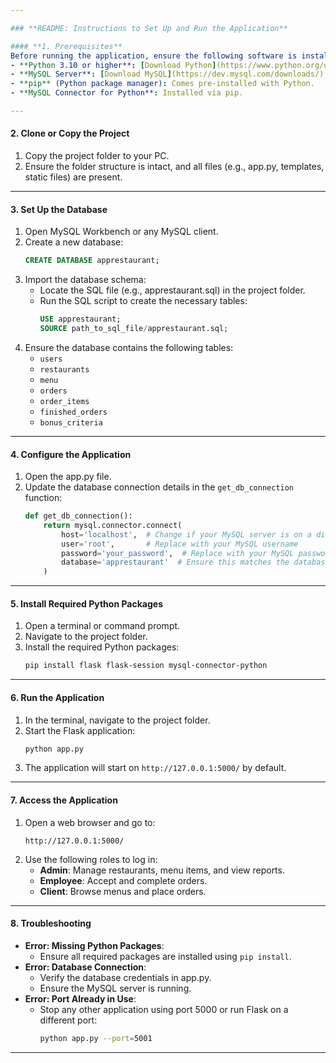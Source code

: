 ```yaml
---

### **README: Instructions to Set Up and Run the Application**

#### **1. Prerequisites**
Before running the application, ensure the following software is installed on your PC:
- **Python 3.10 or higher**: [Download Python](https://www.python.org/downloads/)
- **MySQL Server**: [Download MySQL](https://dev.mysql.com/downloads/)
- **pip** (Python package manager): Comes pre-installed with Python.
- **MySQL Connector for Python**: Installed via pip.

---
```


#### **2. Clone or Copy the Project**
1. Copy the project folder to your PC.
2. Ensure the folder structure is intact, and all files (e.g., app.py, templates, static files) are present.

---

#### **3. Set Up the Database**
1. Open MySQL Workbench or any MySQL client.
2. Create a new database:
   ```sql
   CREATE DATABASE apprestaurant;
   ```
3. Import the database schema:
   - Locate the SQL file (e.g., apprestaurant.sql) in the project folder.
   - Run the SQL script to create the necessary tables:
     ```sql
     USE apprestaurant;
     SOURCE path_to_sql_file/apprestaurant.sql;
     ```
4. Ensure the database contains the following tables:
   - `users`
   - `restaurants`
   - `menu`
   - `orders`
   - `order_items`
   - `finished_orders`
   - `bonus_criteria`

---

#### **4. Configure the Application**
1. Open the app.py file.
2. Update the database connection details in the `get_db_connection` function:
   ```python
   def get_db_connection():
       return mysql.connector.connect(
           host='localhost',  # Change if your MySQL server is on a different host
           user='root',       # Replace with your MySQL username
           password='your_password',  # Replace with your MySQL password
           database='apprestaurant'  # Ensure this matches the database name
       )
   ```

---

#### **5. Install Required Python Packages**
1. Open a terminal or command prompt.
2. Navigate to the project folder.
3. Install the required Python packages:
   ```bash
   pip install flask flask-session mysql-connector-python
   ```

---

#### **6. Run the Application**
1. In the terminal, navigate to the project folder.
2. Start the Flask application:
   ```bash
   python app.py
   ```
3. The application will start on `http://127.0.0.1:5000/` by default.

---

#### **7. Access the Application**
1. Open a web browser and go to:
   ```
   http://127.0.0.1:5000/
   ```
2. Use the following roles to log in:
   - **Admin**: Manage restaurants, menu items, and view reports.
   - **Employee**: Accept and complete orders.
   - **Client**: Browse menus and place orders.

---


#### **8. Troubleshooting**
- **Error: Missing Python Packages**:
  - Ensure all required packages are installed using `pip install`.
- **Error: Database Connection**:
  - Verify the database credentials in app.py.
  - Ensure the MySQL server is running.
- **Error: Port Already in Use**:
  - Stop any other application using port 5000 or run Flask on a different port:
    ```bash
    python app.py --port=5001
    ```

---
